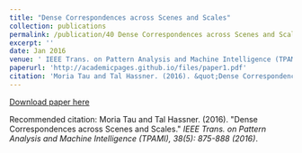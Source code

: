 ```yaml
---
title: "Dense Correspondences across Scenes and Scales"
collection: publications
permalink: /publication/40 Dense Correspondences across Scenes and Scales
excerpt: ''
date: Jan 2016
venue: ' IEEE Trans. on Pattern Analysis and Machine Intelligence (TPAMI), 38(5): 875-888 (2016)'
paperurl: 'http://academicpages.github.io/files/paper1.pdf'
citation: 'Moria Tau and Tal Hassner. (2016). &quot;Dense Correspondences across Scenes and Scales.&quot; <i> IEEE Trans. on Pattern Analysis and Machine Intelligence (TPAMI), 38(5): 875-888 (2016)</i>.'
---
```


[Download paper here](http://academicpages.github.io/files/paper1.pdf)

Recommended citation: Moria Tau and Tal Hassner. (2016). "Dense Correspondences across Scenes and Scales." <i> IEEE Trans. on Pattern Analysis and Machine Intelligence (TPAMI), 38(5): 875-888 (2016)</i>. 

